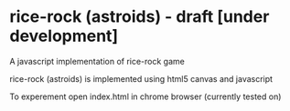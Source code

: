 # rice-rock (astroids) - draft [under development]
A javascript implementation of rice-rock game

rice-rock (astroids) is implemented using html5 canvas and javascript

To experement open index.html in chrome browser (currently tested on)
